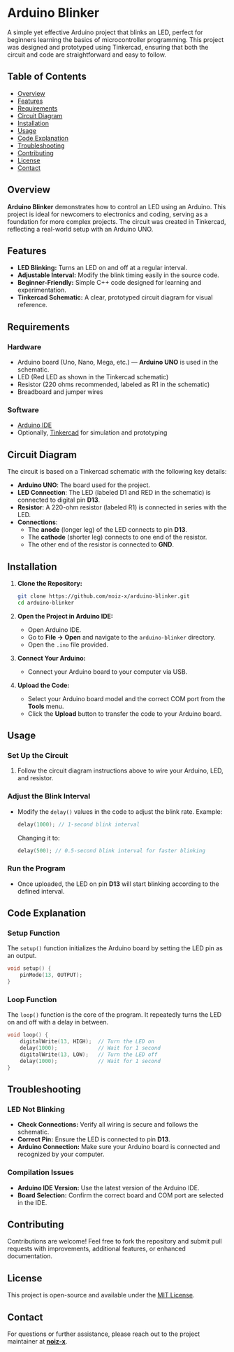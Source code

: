 # Arduino Blinker

A simple yet effective Arduino project that blinks an LED, perfect for beginners learning the basics of microcontroller programming. This project was designed and prototyped using Tinkercad, ensuring that both the circuit and code are straightforward and easy to follow.

## Table of Contents

- [Overview](#overview)
- [Features](#features)
- [Requirements](#requirements)
- [Circuit Diagram](#circuit-diagram)
- [Installation](#installation)
- [Usage](#usage)
- [Code Explanation](#code-explanation)
- [Troubleshooting](#troubleshooting)
- [Contributing](#contributing)
- [License](#license)
- [Contact](#contact)

## Overview

**Arduino Blinker** demonstrates how to control an LED using an Arduino. This project is ideal for newcomers to electronics and coding, serving as a foundation for more complex projects. The circuit was created in Tinkercad, reflecting a real-world setup with an Arduino UNO.

## Features

- **LED Blinking:** Turns an LED on and off at a regular interval.
- **Adjustable Interval:** Modify the blink timing easily in the source code.
- **Beginner-Friendly:** Simple C++ code designed for learning and experimentation.
- **Tinkercad Schematic:** A clear, prototyped circuit diagram for visual reference.

## Requirements

### Hardware

- Arduino board (Uno, Nano, Mega, etc.) — **Arduino UNO** is used in the schematic.
- LED (Red LED as shown in the Tinkercad schematic)
- Resistor (220 ohms recommended, labeled as R1 in the schematic)
- Breadboard and jumper wires

### Software

- [Arduino IDE](https://www.arduino.cc/en/software)
- Optionally, [Tinkercad](https://www.tinkercad.com/) for simulation and prototyping

## Circuit Diagram

The circuit is based on a Tinkercad schematic with the following key details:

- **Arduino UNO**: The board used for the project.
- **LED Connection**: The LED (labeled D1 and RED in the schematic) is connected to digital pin **D13**.
- **Resistor**: A 220-ohm resistor (labeled R1) is connected in series with the LED.
- **Connections**:
  - The **anode** (longer leg) of the LED connects to pin **D13**.
  - The **cathode** (shorter leg) connects to one end of the resistor.
  - The other end of the resistor is connected to **GND**.

## Installation

1. **Clone the Repository:**

   ```sh
   git clone https://github.com/noiz-x/arduino-blinker.git
   cd arduino-blinker
   ```

2. **Open the Project in Arduino IDE:**
   - Open Arduino IDE.
   - Go to **File → Open** and navigate to the `arduino-blinker` directory.
   - Open the `.ino` file provided.

3. **Connect Your Arduino:**
   - Connect your Arduino board to your computer via USB.

4. **Upload the Code:**
   - Select your Arduino board model and the correct COM port from the **Tools** menu.
   - Click the **Upload** button to transfer the code to your Arduino board.

## Usage

### Set Up the Circuit

1. Follow the circuit diagram instructions above to wire your Arduino, LED, and resistor.

### Adjust the Blink Interval

- Modify the `delay()` values in the code to adjust the blink rate. Example:

  ```cpp
  delay(1000); // 1-second blink interval
  ```

  Changing it to:

  ```cpp
  delay(500); // 0.5-second blink interval for faster blinking
  ```

### Run the Program

- Once uploaded, the LED on pin **D13** will start blinking according to the defined interval.

## Code Explanation

### Setup Function

The `setup()` function initializes the Arduino board by setting the LED pin as an output.

```cpp
void setup() {
    pinMode(13, OUTPUT);
}
```

### Loop Function

The `loop()` function is the core of the program. It repeatedly turns the LED on and off with a delay in between.

```cpp
void loop() {
    digitalWrite(13, HIGH);  // Turn the LED on
    delay(1000);             // Wait for 1 second
    digitalWrite(13, LOW);   // Turn the LED off
    delay(1000);             // Wait for 1 second
}
```

## Troubleshooting

### LED Not Blinking

- **Check Connections:** Verify all wiring is secure and follows the schematic.
- **Correct Pin:** Ensure the LED is connected to pin **D13**.
- **Arduino Connection:** Make sure your Arduino board is connected and recognized by your computer.

### Compilation Issues

- **Arduino IDE Version:** Use the latest version of the Arduino IDE.
- **Board Selection:** Confirm the correct board and COM port are selected in the IDE.

## Contributing

Contributions are welcome! Feel free to fork the repository and submit pull requests with improvements, additional features, or enhanced documentation.

## License

This project is open-source and available under the [MIT License](LICENSE).

## Contact

For questions or further assistance, please reach out to the project maintainer at [**noiz-x**](https://github.com/noiz-x).
